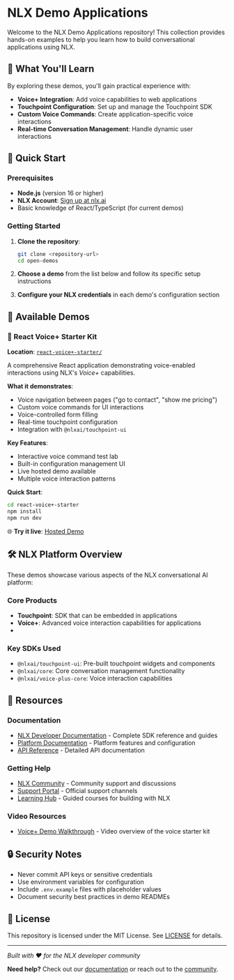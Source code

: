 # NLX Demo Applications

Welcome to the NLX Demo Applications repository! This collection provides hands-on examples to help you learn how to build conversational applications using NLX.

## 🎯 What You'll Learn

By exploring these demos, you'll gain practical experience with:

- **Voice+ Integration**: Add voice capabilities to web applications
- **Touchpoint Configuration**: Set up and manage the Touchpoint SDK
- **Custom Voice Commands**: Create application-specific voice interactions
- **Real-time Conversation Management**: Handle dynamic user interactions

## 🚀 Quick Start

### Prerequisites

- **Node.js** (version 16 or higher)
- **NLX Account**: [Sign up at nlx.ai](https://nlx.ai/platform)
- Basic knowledge of React/TypeScript (for current demos)

### Getting Started

1. **Clone the repository**:
   ```bash
   git clone <repository-url>
   cd open-demos
   ```

2. **Choose a demo** from the list below and follow its specific setup instructions

3. **Configure your NLX credentials** in each demo's configuration section

## 📱 Available Demos

### 🎤 React Voice+ Starter Kit

**Location**: [`react-voice+-starter/`](./react-voice+-starter/)

A comprehensive React application demonstrating voice-enabled interactions using NLX's *Voice+* capabilities.

**What it demonstrates**:
- Voice navigation between pages ("go to contact", "show me pricing")
- Custom voice commands for UI interactions
- Voice-controlled form filling
- Real-time touchpoint configuration
- Integration with `@nlxai/touchpoint-ui`

**Key Features**:
- Interactive voice command test lab
- Built-in configuration management UI
- Live hosted demo available
- Multiple voice interaction patterns

**Quick Start**:
```bash
cd react-voice+-starter
npm install
npm run dev
```

🌐 **Try it live**: [Hosted Demo](https://d1b3aj4p8jmb8z.cloudfront.net)


## 🛠 NLX Platform Overview

These demos showcase various aspects of the NLX conversational AI platform:

### Core Products

- **Touchpoint**: SDK that can be embedded in applications
- **Voice+**: Advanced voice interaction capabilities for applications
- 
### Key SDKs Used

- `@nlxai/touchpoint-ui`: Pre-built touchpoint widgets and components
- `@nlxai/core`: Core conversation management functionality
- `@nlxai/voice-plus-core`: Voice interaction capabilities

## 📖 Resources

### Documentation
- [NLX Developer Documentation](https://developers.nlx.ai/) - Complete SDK reference and guides
- [Platform Documentation](https://docs.nlx.ai/) - Platform features and configuration
- [API Reference](https://developers.nlx.ai/api) - Detailed API documentation

### Getting Help
- [NLX Community](https://community.nlx.ai/) - Community support and discussions
- [Support Portal](https://support.nlx.ai/) - Official support channels
- [Learning Hub](https://learning.nlx.ai/) - Guided courses for building with NLX

### Video Resources
- [Voice+ Demo Walkthrough](https://www.loom.com/share/aa8d29ee16cd463aa1ac66ebae29a3dc) - Video overview of the voice starter kit


## 🔒 Security Notes

- Never commit API keys or sensitive credentials
- Use environment variables for configuration
- Include `.env.example` files with placeholder values
- Document security best practices in demo READMEs

## 📄 License

This repository is licensed under the MIT License. See [LICENSE](LICENSE) for details.

---

*Built with ❤️ for the NLX developer community*

**Need help?** Check out our [documentation](https://developers.nlx.ai/) or reach out to the [community](https://community.nlx.ai/).
